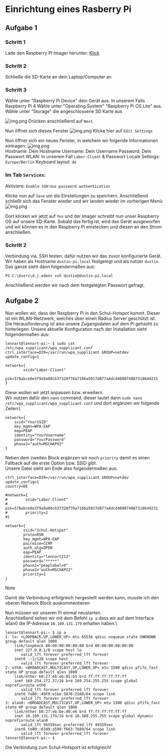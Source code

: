 # Einrichtung eines Rasberry Pi

## Aufgabe 1
### Schritt 1
Lade den Raspberry PI Imager herunter: [Klick](https://www.raspberrypi.com/software/)

### Schritt 2
Schließe die SD-Karte an dein Laptop/Computer an

### Schritt 3
Wähle unter "Raspberry Pi Device" dein Gerät aus. In unserem Falls Raspberry Pi 4
Wähle unter "Operating System" "Raspberry Pi OS Lite" aus.
Wähle unter "Storage" die angeschlossene SD Karte aus

![img.png](assets/foto1.png)
Drücken anschließend auf `Next`.

Nun öffnet sich dieses Fenster
![img.png](assets/foto2.png)
Klicke hier auf `Edit Settings`

Nun öffnet sich ein neues Fenster, in welchem wir folgende Informationen eintragen:
![img.png](assets/foto3.png)\
Hostname: Dein Hostname
Username: Dein Username
Password: Dein Passwort
WLAN: In unserem Fall `Labor-Client` & Passwort
Locale Settings: `Europe/Berlin`
Keyboard layout: `de` 

### Im Tab `Services`:
Aktiviere:
`Enable SSH`
`Use password authentication`


Klicke nun auf `Save` um die Einstellungen zu speichern.
Anschließend schließt sich das Fenster wieder und wir landen wieder im vorherigen Menü:
![img.png](assets/foto2.png)

Dort klicken wir jetzt auf `Yes` und der Imager schreibt nun unser Raspberry OS auf unsere SD-Karte.
Sobald das fertig ist, wird das Gerät ausgeworfen und wir können es in den Raspberry Pi einstecken und diesen an den Strom anschließen.

### Schritt 2
Verbindung via. SSH testen, dafür nutzen wir das zuvor konfigurierte Gerät.
Wir haben als Hostname `dustin-pi.local` festgelegt und als nutzer `dustin`.
Das ganze sieht dann folgendermaßen aus:
```
PS C:\Users\d.j.eden> ssh dustin@dustin-pi.local
```
Anschließend werden wir nach dem festgelegten Passwort gefragt.

## Aufgabe 2
Nun wollen wir, dass der Raspberry Pi in den Schul-Hotspot kommt.
Dieser ist ein WLAN-Netzwerk, welches über einen Radius Server geschützt ist.
Die Herausforderung ist also unsere Zugangsdaten auf dem Pi gehasht zu hinterlegen.
Unsere aktuelle Konfiguration nach der Installation sieht folgendermaßen aus:
```
lennart@lennart-pi:~ $ sudo cat /etc/wpa_supplicant/wpa_supplicant.conf
ctrl_interface=DIR=/var/run/wpa_supplicant GROUP=netdev
update_config=1

network={
        ssid="Labor-Client"
        psk=578abce8e3f9a9a00cb37328f78a7166a5017d077a4dcd480074887318649231
}
```

Diese wollen wir jetzt anpassen bzw. erweitern.\
Wir nutzen dafür den `nano` command, dieser lautet dann `sudo nano /etc/wpa_supplicant/wpa_supplicant.conf` und dort ergänzen wir folgende Zeilen:\
```
network={
    ssid="YourSSID"
    key_mgmt=WPA-EAP
    eap=PEAP
    identity="YourUsername"
    password="YourPassword"
    phase2="auth=MSCHAPV2"
}
```

Neben dem zweiten Block ergänzen wir noch `priority` damit es einen Fallback auf die erste Option bzw. SSID gibt.\
Unsere Datei sieht am Ende also folgendermaßen aus:
```
ctrl_interface=DIR=/var/run/wpa_supplicant GROUP=netdev
update_config=1
country=DE

#network={
#        ssid="Labor-Client"
#        psk=578abce8e3f9a9a00cb37328f78a7166a5017d077a4dcd480074887318649231
#        priority=2
#}

network={
        ssid="Schul-Hotspot"
        proto=RSN
        key_mgmt=WPA-EAP
        pairwise=CCMP
        auth_alg=OPEN
        eap=PEAP
        identity="lennart213"
        password="*****"
        phase1="peaplabel=0"
        phase2="auth=MSCHAPV2"
        priority=1
}
```

> [!NOTE]
> Damit die Verbindung erfolgreich hergestellt werden kann, musste ich den oberen Network Block auskommentieren

Nun müssen wir unseren Pi einmal neustarten.\
Anschließend sehen wir mit dem Befehl `ip a` dass wir auf dem Interface wlan0 die IP-Adresse `10.109.131.179` erhalten haben.\
```
lennart@lennart-pi:~ $ ip a
1: lo: <LOOPBACK,UP,LOWER_UP> mtu 65536 qdisc noqueue state UNKNOWN group default qlen 1000
    link/loopback 00:00:00:00:00:00 brd 00:00:00:00:00:00
    inet 127.0.0.1/8 scope host lo
       valid_lft forever preferred_lft forever
    inet6 ::1/128 scope host
       valid_lft forever preferred_lft forever
2: eth0: <BROADCAST,MULTICAST,UP,LOWER_UP> mtu 1500 qdisc pfifo_fast state UP group default qlen 1000
    link/ether b8:27:eb:eb:85:b3 brd ff:ff:ff:ff:ff:ff
    inet 169.254.172.37/16 brd 169.254.255.255 scope global noprefixroute eth0
       valid_lft forever preferred_lft forever
    inet6 fe80::49f9:e1be:5876:2160/64 scope link
       valid_lft forever preferred_lft forever
3: wlan0: <BROADCAST,MULTICAST,UP,LOWER_UP> mtu 1500 qdisc pfifo_fast state UP group default qlen 1000
    link/ether b8:27:eb:be:d0:e6 brd ff:ff:ff:ff:ff:ff
    inet 10.109.131.179/16 brd 10.109.255.255 scope global dynamic noprefixroute wlan0
       valid_lft 56559sec preferred_lft 49359sec
    inet6 fe80::6349:a590:f663:7689/64 scope link
       valid_lft forever preferred_lft forever
lennart@lennart-pi:~ $
```

Die Verbindung zum Schul-Hotsport ist erfolgreich!
